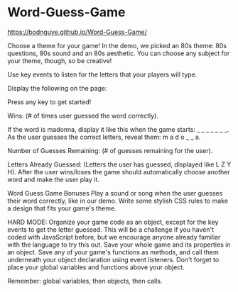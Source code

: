 # Word-Guess-Game

https://bodnguye.github.io/Word-Guess-Game/

Choose a theme for your game! In the demo, we picked an 80s theme: 80s questions, 80s sound and an 80s aesthetic. You can choose any subject for your theme, though, so be creative! 

Use key events to listen for the letters that your players will type. 

Display the following on the page: 

Press any key to get started!

Wins: (# of times user guessed the word correctly).    

If the word is madonna, display it like this when the game starts: _ _ _ _ _ _ _. As the user guesses the correct letters, reveal them: m a d o _  _ a.    

Number of Guesses Remaining: (# of guesses remaining for the user). 

Letters Already Guessed: (Letters the user has guessed, displayed like L Z Y H). After the user wins/loses the game should automatically choose another word and make the user play it.    

Word Guess Game Bonuses   Play a sound or song when the user guesses their word correctly, like in our demo. Write some stylish CSS rules to make a design that fits your game's theme.  

HARD MODE: Organize your game code as an object, except for the key events to get the letter guessed. This will be a challenge if you haven't coded with JavaScript before, but we encourage anyone already familiar with the language to try this out. Save your whole game and its properties in an object. Save any of your game's functions as methods, and call them underneath your object declaration using event listeners. Don't forget to place your global variables and functions above your object.   

Remember: global variables, then objects, then calls.
